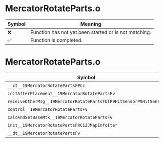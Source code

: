 # MercatorRotateParts.o
| Symbol | Meaning 
| ------------- | ------------- 
| :x: | Function has not yet been started or is not matching. 
| :white_check_mark: | Function is completed. 


# MercatorRotateParts.o
| Symbol | Decompiled? |
| ------------- | ------------- |
| `__ct__19MercatorRotatePartsFPCc` | :x: |
| `initAfterPlacement__19MercatorRotatePartsFv` | :x: |
| `receiveOtherMsg__19MercatorRotatePartsFUlP9HitSensorP9HitSensor` | :x: |
| `control__19MercatorRotatePartsFv` | :x: |
| `calcAndSetBaseMtx__19MercatorRotatePartsFv` | :x: |
| `init__19MercatorRotatePartsFRC12JMapInfoIter` | :x: |
| `__dt__19MercatorRotatePartsFv` | :x: |
